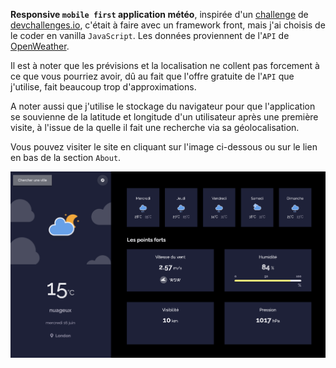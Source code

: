 **Responsive `mobile first` application météo**, inspirée d'un <a href ="https://devchallenges.io/challenges/mM1UIenRhK808W8qmLWv">challenge</a> de <a href="http://devchallenges.io">devchallenges.io</a>, c'était à faire avec un framework front, mais j'ai choisis de le coder en vanilla `JavaScript`. Les données proviennent de l'`API` de <a href ="https://openweathermap.org">OpenWeather</a>. 

Il est à noter que les prévisions et la localisation ne collent pas forcement à ce que vous pourriez avoir, dû au fait que l'offre gratuite de l'`API` que j'utilise, fait beaucoup trop d'approximations.

A noter aussi que j'utilise le stockage du navigateur pour que l'application se souvienne de la latitude et longitude d'un utilisateur après une première visite, à l'issue de la quelle il fait une recherche via sa géolocalisation.

Vous pouvez visiter le site en cliquant sur l'image ci-dessous ou sur le lien en bas de la section `About`.

<a href = "https://yousoumar.github.io/js-weather-app/"><img src = "images/screenshot.png"></img></a>


